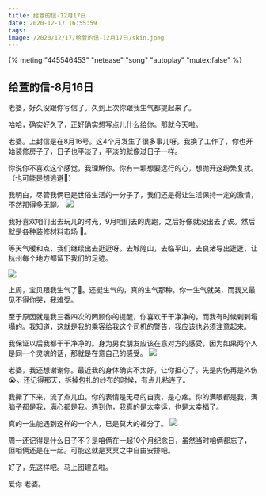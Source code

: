 ```yaml
---
title: 给萱的信-12月17日
date: 2020-12-17 16:55:59
tags:
image: /2020/12/17/给萱的信-12月17日/skin.jpeg
---
```


{% meting "445546453" "netease" "song" "autoplay" "mutex:false" %}

## 给萱的信-8月16日

老婆，好久没跟你写信了。久到上次你跟我生气都提起来了。

哈哈，确实好久了，正好确实想写点儿什么给你。那就今天啦。



老婆。上封信是在8月16号。这4个月发生了很多事儿呀。我换了工作了，你也开始装修房子了，日子也平淡了，平淡的就像过日子一样。

你说你不喜欢这个感觉，我理解你。你有一颗想要远行的心，想抛开这纷繁复扰。（也可能是想逃避🤣）

我明白，尽管我俩已是世俗生活的一分子了，我们还是得让生活保持一定的激情，不然那得多无聊。
![](1.jpeg)


我好喜欢咱们出去玩儿的时光，9月咱们去的虎跑，之后好像就没出去了诶。然后就是各种装修材料市场 🤣。

等天气暖和点，我们继续出去逛逛呀。去城隍山，去临平山，去良渚导出逛逛，让杭州每个地方都留下我们的足迹。

![](3.jpeg)


上周，宝贝跟我生气了🤣。还挺生气的，真的生气那种。你一生气就哭，而我又最见不得你哭，我难受。

至于原因就是我三番四次的罔顾你的提醒，你喜欢干干净净的，而我有时候剌剌塌塌的。我知道，这就是我的乘客给我这个司机的警告，我应该也必须注意起来。

我保证以后我都干干净净的。身为男女朋友应该在意对方的感受，因为如果两个人是同一个灵魂的话，那就是在意自己的感受。
![](2.jpeg)


老婆，我还想谢谢你。最近我的身体确实不太好，让你担心了。先是内伤再是外伤😭️。还记得那天，拆掉包扎的纱布的时候，有点儿粘连了。

我撕了下来，流了点儿血。你的表情是无尽的自责，是心疼。你的满眼都是我，满脑子都是我，满心都是我。遇到你，我真的是太幸运，也是太幸福了。

真的一生能遇到这样的一个人，已是莫大的福分了。
![](skin.jpeg)


周一还记得是什么日子不？是咱俩在一起10个月纪念日，虽然当时咱俩都忘了，但咱俩还是在一起。可能这就是冥冥之中自由安排吧。

好了，先这样吧。马上团建去啦。

爱你 老婆。

